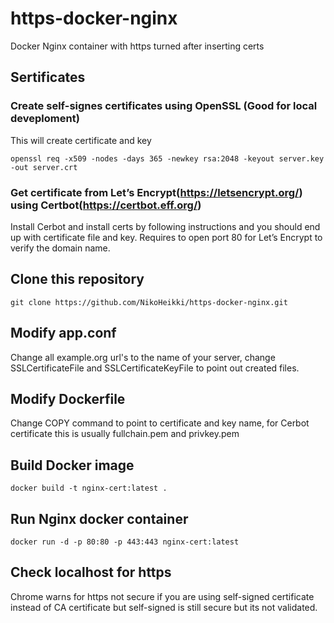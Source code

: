 # https-docker-nginx

Docker Nginx container with https turned after inserting certs

## Sertificates

### Create self-signes certificates using OpenSSL (Good for local deveploment)
This will create certificate and key
```
openssl req -x509 -nodes -days 365 -newkey rsa:2048 -keyout server.key -out server.crt
```
### Get certificate from Let’s Encrypt(https://letsencrypt.org/) using Certbot(https://certbot.eff.org/)
Install Cerbot and install certs by following instructions and you should end up with certificate file and key. Requires to open port 80 for Let’s Encrypt to verify the domain name.

## Clone this repository
```
git clone https://github.com/NikoHeikki/https-docker-nginx.git
```
## Modify app.conf
Change all example.org url's to the name of your server, change SSLCertificateFile and SSLCertificateKeyFile to point out created files.

## Modify Dockerfile
Change COPY command to point to certificate and key name, for Cerbot certificate this is usually fullchain.pem and privkey.pem

## Build Docker image
```
docker build -t nginx-cert:latest .
```

## Run Nginx docker container
```
docker run -d -p 80:80 -p 443:443 nginx-cert:latest
```

## Check localhost for https
Chrome warns for https not secure if you are using self-signed certificate instead of CA certificate but self-signed is still secure but its not validated.


